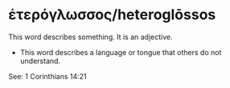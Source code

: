 # ἑτερόγλωσσος/heteroglōssos
This word describes something. It is an adjective.

* This word describes a language or tongue that others do not understand.

See: 1 Corinthians 14:21
